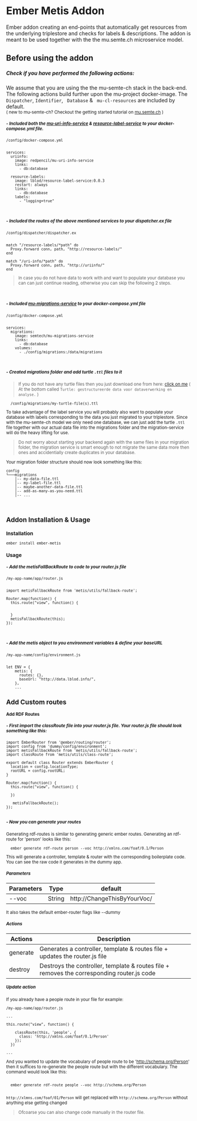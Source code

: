 
# Ember Metis Addon
Ember addon creating an end-points that automatically get resources from the underlying triplestore and checks for labels & descriptions. The addon is meant to be used together with the the mu.semte.ch microservice model. 

## Before using the addon

##### Check if you have performed the following actions:  

We assume that you are using the the mu-semte-ch stack in the back-end. The following actions build further upon the mu-project docker-image. 
The ``` Dispatcher ```, ``` Identifier ```,  ``` Database``` &  ``` mu-cl-resources``` are included by default.<br><small>( new to mu-semte-ch? Checkout the getting started tutorial on [mu.semte.ch](https://mu.semte.ch/getting-started/) )
<br>

##### - Included both the [**mu-uri-info-service**](https://github.com/redpencilio/mu-uri-info-service/) & [**resource-label-service**](https://github.com/lblod/resource-label-service/) to your docker-compose.yml file.
```
/config/docker-compose.yml


services:
  uriinfo:
    image: redpencil/mu-uri-info-service
    links:
      - db:database
        	
  resource-labels:
    image: lblod/resource-label-service:0.0.3
    restart: always
    links:
      - db:database
    labels:
      - "logging=true"
```
<br>

##### - Included the routes of the above mentioned services to your dispatcher.ex file

```
/config/dispatcher/dispatcher.ex


match "/resource-labels/*path" do
  Proxy.forward conn, path, "http://resource-labels/"
end

match "/uri-info/*path" do
  Proxy.forward conn, path, "http://uriinfo/"
end
```

> In case you do not have data to work with and want to populate your database you can can just continue reading, otherwise you can skip the following 2 steps.

<br>

##### - Included [**mu-migrations-service**](https://github.com/mu-semtech/mu-migrations-service) to your docker-compose.yml file

```
/config/docker-compose.yml


services:
  migrations:
    image: semtech/mu-migrations-service
    links:
      - db:database
    volumes:
      - ./config/migrations:/data/migrations
```
<br>

##### - Created migrations folder and add turtle ```.ttl``` files to it
> If you do not have any turtle files then you just download one from here: [click on me](https://mandaten.lokaalbestuur.vlaanderen.be/) ( At the bottom called ```Turtle: gestructureerde data voor dataverwerking en analyse.``` )
```
  /config/migrations/my-turtle-file(s).ttl
```
To take advantage of the label service you will probably also want to populate your database with labels corresponding to the data you just migrated to your triplestore. Since with the mu-semte-ch model we only need one database, we can just add the turtle ``` .ttl ``` file together with our actual data file into the migrations folder and the migration-service will do the heavy lifting for use. <br>
> Do not worry about starting your backend again with the same files in your migration folder, the migration service is smart enough to not migrate the same data more then ones and accidentially create duplicates in your database.

Your migration folder structure should now look something like this:
```
config
└───migrations  
    │-- my-data-file.ttl
    │-- my-label-file.ttl
    │--	maybe-another-data-file.ttl
    │-- add-as-many-as-you-need.ttl
    │-- ...
```
<br>

## Addon Installation & Usage

### Installation
```
ember install ember-metis

```
### Usage
	
##### - Add the metisFallBackRoute to code to your router.js file

```
/my-app-name/app/router.js


import metisFallbackRoute from 'metis/utils/fallback-route';

Router.map(function() {
  this.route("view", function() {


  }
  metisFallbackRoute(this);  
});	
```
<br>


##### - Add the metis object to you environment variables & define your baseURL

```
/my-app-name/config/environment.js


let ENV = {
    metis: {
      routes: {},
      baseUrl: "http://data.lblod.info/",
    },
    ...
```
##  Add Custom routes

#### Add RDF Routes


##### - First import the classRoute file into your router.js file. Your router.js file should look something like this:

```
import EmberRouter from '@ember/routing/router';
import config from 'dummy/config/environment';
import metisFallbackRoute from 'metis/utils/fallback-route';
import classRoute from 'metis/utils/class-route';

export default class Router extends EmberRouter {
  location = config.locationType;
  rootURL = config.rootURL;
}

Router.map(function() {
  this.route("view", function() {

  }) 

   metisFallbackRoute();
});


```

##### - Now you can generate your routes

Generating rdf-routes is similar to generating generic ember routes. Generating an rdf-route for 'person' looks like this:

```
  ember generate rdf-route person --voc http://xmlns.com/foaf/0.1/Person 
```

This will generate a controller, template & router with the corresponding boilerplate code. You can see the raw code it generates in the dummy app.


##### Parameters

| Parameters    | Type          | default
| ------------- | ------------- | ----------------
| --voc         | String        | http://ChangeThisByYourVoc/

It also takes the default ember-router flags like --dummy 


##### Actions

| Actions       | Description  |
| ------------- | ------------ |
| generate      | Generates a controller, template & routes file + updates the router.js file |
| destroy       | Destroys the controller, template & routes file + removes the corresponding router.js code |


##### Update action

If you already have a people route in your file for example: 

```
/my-app-name/app/router.js

...

this.route("view", function() {

    classRoute(this, 'people', {
      class: 'http://xmlns.com/foaf/0.1/Person'
    });
  }) 

...
```

And you wanted to update the vocabulary of people route to be 'http://schema.org/Person' then it suffices to re-generate the people route but with the different vocabulary.
The command would look like this: 

```

  ember generate rdf-route people --voc http://schema.org/Person 
  
```

```http://xlmns.com/foaf/01/Person``` will get replaced with ```http://schema.org/Person``` without anything else getting changed

> Ofcoarse you can also change code manually in the router file.



















